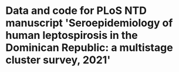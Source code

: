 # Data and code for PLoS NTD manuscript 'Seroepidemiology of human leptospirosis in the Dominican Republic: a multistage cluster survey, 2021'
